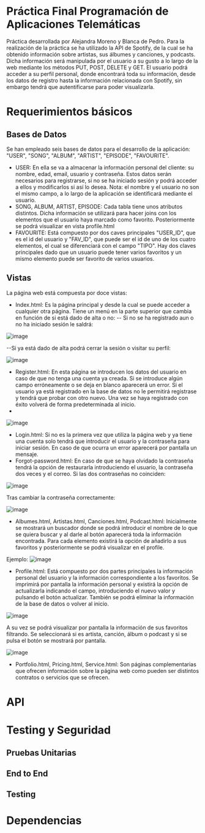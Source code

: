 # Práctica Final Programación de Aplicaciones Telemáticas

Práctica desarrollada por Alejandra Moreno y Blanca de Pedro. 
Para la realización de la práctica se ha utilizado la API de Spotify, de la cual se ha obtenido información sobre artistas, sus álbumes y canciones, y podcasts. Dicha información será manipulada por el usuario a su gusto a lo largo de la web mediante los métodos PUT, POST, DELETE y GET. El usuario podrá acceder a su perfil personal, donde encontrará toda su información, desde los datos de registro hasta la información relacionada con Spotify, sin embargo tendrá que autentificarse para poder visualizarla.



# Requerimientos básicos


## Bases de Datos

Se han empleado seis bases de datos para el desarrollo de la aplicación: "USER", "SONG", "ALBUM", "ARTIST", "EPISODE", "FAVOURITE".

- USER: En ella se va a almacenar la información personal del cliente: su nombre, edad, email, usuario y contraseña. Estos datos serán necesarios para registrarse, si no se ha iniciado sesión y podrá acceder a ellos y modificarlos si así lo desea. 
Nota: el nombre y el usuario no son el mismo campo, a lo largo de la aplicación se identificará mediante el usuario.
- SONG, ALBUM, ARTIST, EPISODE: Cada tabla tiene unos atributos distintos. Dicha información se utilizará para hacer joins con los elementos que el usuario haya marcado como favorito. Posteriormente se podrá visualizar en vista profile.html
- FAVOURITE: Está compuesto por dos caves principales "USER_ID", que es el id del usuario y "FAV_ID", que puede ser el id de uno de los cuatro elementos, el cual se diferenciará con el campo "TIPO". Hay dos claves principales dado que un usuario puede tener varios favoritos y un mismo elemento puede ser favorito de varios usuarios.

## Vistas

La página web está compuesta por doce vistas: 

- Index.html: Es la página principal y desde la cual se puede acceder a cualquier otra página. Tiene un menú en la parte superior que cambia en función de si está dado de alta o no:
-- Si no se ha registrado aun o no ha iniciado sesión le saldrá:

![image](https://user-images.githubusercontent.com/78315378/169791998-d94b25be-bd45-46e8-886b-4b06297b9306.png)

--Si ya está dado de alta podrá cerrar la sesión o visitar su perfil:

![image](https://user-images.githubusercontent.com/78315378/169792096-ac9ea622-033e-4f76-b6e9-d214a1cfca24.png)

- Register.html: En esta página se introducen los datos del usuario en caso de que no tenga una cuenta ya creada. Si se introduce algún campo erróneamente o se deja en blanco aparecerá un error. Si el usuario ya está registrado en la base de datos no le permitirá registrase y tendrá que probar con otro nuevo. Una vez se haya registrado con éxito volverá de forma predeterminada al inicio.
- 
![image](https://user-images.githubusercontent.com/78315378/169789304-14311f58-cc7c-446e-8128-5e02bcb31324.png)

- Login.html: Si no es la primera vez que utiliza la página web y ya tiene una cuenta solo tendrá que introducir el usuario y la contraseña para iniciar sesión. En caso de que ocurra un error aparecerá por pantalla un mensaje.
- Forgot-password.html: En caso de que se haya olvidado la contraseña tendrá la opción de restaurarla introduciendo el usuario, la contraseña dos veces y el correo.
Si las dos contraseñas no coinciden:

![image](https://user-images.githubusercontent.com/78315378/169791707-78b16d59-2dda-4647-ba78-77e5e799f2d7.png)

Tras cambiar la contraseña correctamente:

![image](https://user-images.githubusercontent.com/78315378/169791925-bcc73356-e8d7-4e91-a0a2-7e340dee3950.png)


- Albumes.html, Artistas.html, Canciones.html, Podcast.html: Inicialmente se mostrará un buscador donde se podrá introducir el nombre de lo que se quiera buscar y al darle al botón aparecerá toda la información encontrada. Para cada elemento existirá la opción de añadirlo a sus favoritos y posteriormente se podrá visualizar en el profile.

Ejemplo:
![image](https://user-images.githubusercontent.com/78315378/169792356-258408ac-bfe1-491b-a7ea-9e5b9edfc120.png)

- Profile.html: Está compuesto por dos partes principales la información personal del usuario y la información correspondiente a los favoritos. 
Se imprimirá por pantalla la información personal y existirá la opción de actualizarla indicando el campo, introduciendo el nuevo valor y pulsando el botón actualizar. También se podrá eliminar la información de la base de datos o volver al inicio. 

![image](https://user-images.githubusercontent.com/78315378/169792530-4b2fc706-a35c-445f-950d-85b1782c64d5.png)

A su vez se podrá visualizar por pantalla la información de sus  favoritos filtrando. Se seleccionará si es artista, canción, álbum o podcast y si se pulsa el botón se mostrará por pantalla.

![image](https://user-images.githubusercontent.com/78315378/169792724-1f13429b-d27e-42c8-a5f5-2a32d98fbc55.png)

- Portfolio.html, Pricing.html, Service.html: Son páginas complementarias que ofrecen información sobre la página web como pueden ser distintos contratos o servicios que se ofrecen. 

# API

# Testing y Seguridad

## Pruebas Unitarias
## End to End
## Testing

# Dependencias

